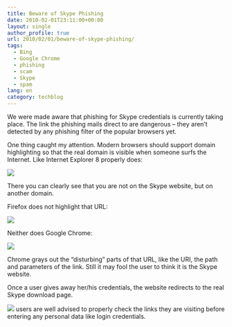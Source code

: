 ```yaml
---
title: Beware of Skype Phishing
date: 2010-02-01T23:11:00+00:00
layout: single
author_profile: true
url: 2010/02/01/beware-of-skype-phishing/
tags:
  - Bing
  - Google Chrome
  - phishing
  - scam
  - Skype
  - spam
lang: en
category: techblog
---
```

We were made aware that phishing for Skype credentials is currently taking place. The link the phishing mails direct to are dangerous – they aren’t detected by any phishing filter of the popular browsers yet.

One thing caught my attention. Modern browsers should support domain highlighting so that the real domain is visible when someone surfs the Internet. Like Internet Explorer 8 properly does:

[![](http://3.bp.blogspot.com/_vaUVXcmC3OI/S2dXyyziTII/AAAAAAAAAxI/fdH5Gi3EHpQ/s640/01-IE8-URL_Highlight1.png)](http://3.bp.blogspot.com/_vaUVXcmC3OI/S2dXyyziTII/AAAAAAAAAxI/fdH5Gi3EHpQ/s1600-h/01-IE8-URL_Highlight1.png)

There you can clearly see that you are not on the Skype website, but on another domain.

Firefox does not highlight that URL:

[![](http://4.bp.blogspot.com/_vaUVXcmC3OI/S2dXz68LJ5I/AAAAAAAAAxQ/aTH91bB4L18/s640/02-FF-3.6-No_URL_Highlight1.png)](http://4.bp.blogspot.com/_vaUVXcmC3OI/S2dXz68LJ5I/AAAAAAAAAxQ/aTH91bB4L18/s1600-h/02-FF-3.6-No_URL_Highlight1.png)

Neither does Google Chrome:

[![](http://1.bp.blogspot.com/_vaUVXcmC3OI/S2dX1EivMaI/AAAAAAAAAxY/F0YfD1Jlhmw/s640/03-Chrome-No_URL_Highlight1.png)](http://1.bp.blogspot.com/_vaUVXcmC3OI/S2dX1EivMaI/AAAAAAAAAxY/F0YfD1Jlhmw/s1600-h/03-Chrome-No_URL_Highlight1.png)

Chrome grays out the “disturbing” parts of that URL, like the URI, the path and parameters of the link. Still it may fool the user to think it is the Skype website.

Once a user gives away her/his credentials, the website redirects to the real Skype download page.

[![](http://1.bp.blogspot.com/_vaUVXcmC3OI/S2dX2vMxwsI/AAAAAAAAAxg/PuZkX6gBPSo/s640/04-Redirects_To_Skype.png)](http://1.bp.blogspot.com/_vaUVXcmC3OI/S2dX2vMxwsI/AAAAAAAAAxg/PuZkX6gBPSo/s1600-h/04-Redirects_To_Skype.png)
users are well advised to properly check the links they are visiting before entering any personal data like login credentials.